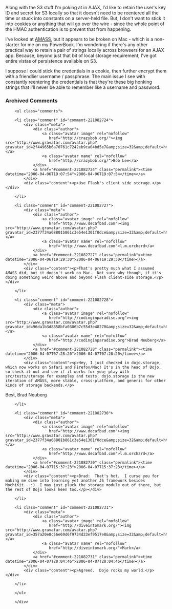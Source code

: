  <p>Along with the S3 stuff I'm poking at in AJAX, I'd like to retain the user's key ID and secret for S3 locally so that it doesn't need to be reentered all the time or stuck into constants on a server-held file.  But, I don't want to stick it into cookies or anything that will go over the wire - since the whole point of the HMAC authentication is to prevent that from happening.</p>
 <p>I've looked at <a href="http://codinginparadise.org/projects/storage/README.html">AMASS</a>, but it appears to be broken on Mac - which is a non-starter for me on my PowerBook.  I'm wondering if there's any other practical way to retain a pair of strings locally across browsers for an AJAX app.  Because, beyond just that bit of local storage requirement, I've got entire vistas of persistence available on S3.</p>
 <p>I suppose I could stick the credentials in a cookie, then further encrypt them with a friendlier username / passphrase.  The main issue I see with constantly reentering the credentials is that they're these big honking strings that I'll never be able to remember like a username and password.</p>

<div id="comments" class="comments archived-comments">
            <h3>Archived Comments</h3>
            
        <ul class="comments">
            
        <li class="comment" id="comment-221082724">
            <div class="meta">
                <div class="author">
                    <a class="avatar image" rel="nofollow" 
                       href="http://crazybob.org/"><img src="http://www.gravatar.com/avatar.php?gravatar_id=2f44965b6a70761c7242eb9ca04bd5e7&amp;size=32&amp;default=http://mediacdn.disqus.com/1320279820/images/noavatar32.png"/></a>
                    <a class="avatar name" rel="nofollow" 
                       href="http://crazybob.org/">Bob Lee</a>
                </div>
                <a href="#comment-221082724" class="permalink"><time datetime="2006-04-06T19:07:54">2006-04-06T19:07:54</time></a>
            </div>
            <div class="content"><p>Use Flash's client side storage.</p></div>
            
        </li>
    
        <li class="comment" id="comment-221082727">
            <div class="meta">
                <div class="author">
                    <a class="avatar image" rel="nofollow" 
                       href="http://www.decafbad.com"><img src="http://www.gravatar.com/avatar.php?gravatar_id=2377f34a68801b861c3e54e1301f0dce&amp;size=32&amp;default=http://mediacdn.disqus.com/1320279820/images/noavatar32.png"/></a>
                    <a class="avatar name" rel="nofollow" 
                       href="http://www.decafbad.com">l.m.orchard</a>
                </div>
                <a href="#comment-221082727" class="permalink"><time datetime="2006-04-06T19:29:30">2006-04-06T19:29:30</time></a>
            </div>
            <div class="content"><p>That's pretty much what I assumed AMASS did, but it doesn't work on Mac.  Not sure why though, if it's doing something weird above and beyond Flash client-side storage.</p></div>
            
        </li>
    
        <li class="comment" id="comment-221082728">
            <div class="meta">
                <div class="author">
                    <a class="avatar image" rel="nofollow" 
                       href="http://codinginparadise.org"><img src="http://www.gravatar.com/avatar.php?gravatar_id=96da1b3d8858bfa0306b7c55d3e48270&amp;size=32&amp;default=http://mediacdn.disqus.com/1320279820/images/noavatar32.png"/></a>
                    <a class="avatar name" rel="nofollow" 
                       href="http://codinginparadise.org">Brad Neuberg</a>
                </div>
                <a href="#comment-221082728" class="permalink"><time datetime="2006-04-07T07:28:20">2006-04-07T07:28:20</time></a>
            </div>
            <div class="content"><p>Hey, I just checked in dojo.storage, which now works on Safari and Firefox/Mac! It's in the head of Dojo, so check it out and see if it works for you; play with src/tests/storage for examples and tests. dojo.storage is the new iteration of AMASS, more stable, cross-platform, and generic for other kinds of storage backends.</p>

<p>Best,
  Brad Neuberg</p></div>
            
        </li>
    
        <li class="comment" id="comment-221082730">
            <div class="meta">
                <div class="author">
                    <a class="avatar image" rel="nofollow" 
                       href="http://www.decafbad.com"><img src="http://www.gravatar.com/avatar.php?gravatar_id=2377f34a68801b861c3e54e1301f0dce&amp;size=32&amp;default=http://mediacdn.disqus.com/1320279820/images/noavatar32.png"/></a>
                    <a class="avatar name" rel="nofollow" 
                       href="http://www.decafbad.com">l.m.orchard</a>
                </div>
                <a href="#comment-221082730" class="permalink"><time datetime="2006-04-07T15:37:23">2006-04-07T15:37:23</time></a>
            </div>
            <div class="content"><p>Brad:  That's hot.  I curse you for making me dive into learning yet another JS framework besides MochiKit.  :)  I may just pluck the storage module out of there, but the rest of Dojo looks keen too.</p></div>
            
        </li>
    
        <li class="comment" id="comment-221082731">
            <div class="meta">
                <div class="author">
                    <a class="avatar image" rel="nofollow" 
                       href="http://diveintomark.org/"><img src="http://www.gravatar.com/avatar.php?gravatar_id=357a20e8c56e69d6f9734d23ef9517e8&amp;size=32&amp;default=http://mediacdn.disqus.com/1320279820/images/noavatar32.png"/></a>
                    <a class="avatar name" rel="nofollow" 
                       href="http://diveintomark.org/">Mark</a>
                </div>
                <a href="#comment-221082731" class="permalink"><time datetime="2006-04-07T20:04:46">2006-04-07T20:04:46</time></a>
            </div>
            <div class="content"><p>Agreed.  Dojo rocks my world.</p></div>
            
        </li>
    
        </ul>
    
        </div>
    